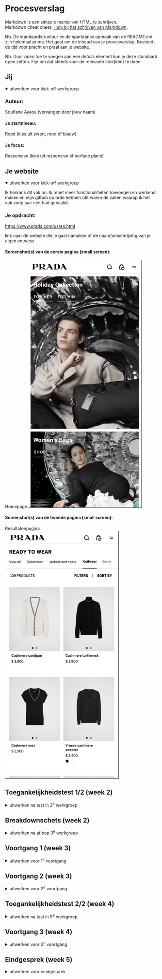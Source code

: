 # Procesverslag
Markdown is een simpele manier om HTML te schrijven.  
Markdown cheat cheet: [Hulp bij het schrijven van Markdown](https://github.com/adam-p/markdown-here/wiki/Markdown-Cheatsheet).

Nb. De standaardstructuur en de spartaanse opmaak van de README.md zijn helemaal prima. Het gaat om de inhoud van je procesverslag. Besteedt de tijd voor pracht en praal aan je website.

Nb. Door *open* toe te voegen aan een *details* element kun je deze standaard open zetten. Fijn om dat steeds voor de relevante stuk(ken) te doen.





## Jij

<details open>
  <summary>uitwerken voor kick-off werkgroep</summary>

  ### Auteur:
  Soufiane Ayaou (vervangen door jouw naam)

  #### Je startniveau:
  Rood (kies uit zwart, rood óf blauw)

  #### Je focus:
  Responsive (kies uit responsive óf surface plane)

 
</details>





## Je website

<details open>
  <summary>uitwerken voor kick-off werkgroep</summary>

Ik herkans dit vak nu. Ik moet meer functionaliteiten toevoegen en werkend maken en mijn github op orde hebben (dit waren de zaken waarop ik het vak vorig jaar niet had gehaald)

  ### Je opdracht:
  https://www.prada.com/us/en.html

  link naar de website die je gaat namaken óf de naam/omschrijving van je eigen ontwerp

  #### Screenshot(s) van de eerste pagina (small screen): 
Homepage   <img src="readme-images/homepage.png" width="375px" alt="homepage">

  #### Screenshot(s) van de tweede pagina (small screen):
  Resultatenpagina  
  <img src="readme-images/resultatenpagina.png" width="375px" alt="resultatenpagina">
 
</details>



## Toegankelijkheidstest 1/2 (week 2)

<details>
  <summary>uitwerken na test in 2<sup>e</sup> werkgroep</summary>
Toegankelijk is van belang bij het ontwerpen van een website dat voor iedereen, met een beperking of niet, is bedoeld. 
Met deze toegangkelijkheidstest bekijk ik hoe de Prada website voldoet aan de toegankelijkheid voor alle gebruikers met behulp van een screen reader en beperkingen. 

  ### Bevindingen
  Lijst met je bevindingen die in de test naar voren kwamen:

  bril met vlek:
  - 80% van de scherm is niet te lezen. 
  - inzoomen heeft een beetje nut om wat meer van de scherm te kunnen lezen.
  - enkel het deel van de linker- en rechterkant van het scherm is nog te zien.
  - De afstand tot het scherm bepaald op je het scherm beter ziet of niet.

  bril met kleine gaatjes:
  - scherm is nog prima te lezen.
  - moeilijk het geheel in een keer te zien.
  - moet aandachtig gaan zoeken om te navigeren.
  - moet dichtbij het scherm kijken om het scherp te kunnen zien. 

  screen reader:
  - geen h1 op homepage.
  - de kopjes worden goed voorgelezen
  - de elementen in de navgiatie-balk wordt niet gezien als linkjes, maar als formulierregelaars. Dit geldt ook voor de social media icoontjes. 
  - in de footer staan er ook linkjes, maar deze worden ook niet erkent als linkjes, maar als een kop. 

</details>



## Breakdownschets (week 2)

<details>
  <summary>uitwerken na afloop 3<sup>e</sup> werkgroep</summary>

  ### de hele pagina: 
  <img src="readme-images/ss-homepage.png" width="375px" alt="breakdown van de hele pagina">

  ### dynamisch deel (bijv menu): 
  <img src="readme-images/dummy-plaatje.jpg" width="375px" alt="breakdown van een dynamisch deel">

  ### wellicht nog een dynamisch deel (bijv filter): 
  <img src="readme-images/dummy-plaatje.jpg" width="375px" alt="breakdown van nog een dynamisch deel">

</details>





## Voortgang 1 (week 3)

<details>
  <summary>uitwerken voor 1<sup>e</sup> voortgang</summary>

  ### Stand van zaken
  hier dit ging goed & dit was lastig (neem ook screenshots op van delen van je website en code)
 
 Dit ging goed:
 - HTML opstellen
 - Begin maken aan css
 - flexbox onder de knien krijgen
 
 Dit was lastig:
 - Functionerende hamburgermenu maken
 - sections op verschillende pagina's aanspreken in css zonder gebruik te maken van classes.
 

  ### Agenda voor meeting
  samen met je groepje opstellen

  | Bibi            | Tim         | Felix    | Soufiane       |
  | ---            | ---                | ---          | ---              |
  | - Typografie opdracht lastig
  | - Misschien andere site doen (Guess)          | - Keuze lastig responsive of surfaceplane             | Web raar ingedeeld, hoe dat aanpakken?. HTML in orde?       | HTML in orde?    |


  ### Verslag van meeting
  hier na afloop snel de uitkomsten van de meeting vastleggen

  - logo is h1--> alt: homepage prada
  - navigatie icoontjes kunnen nav worden--> kan ook toegevoegd worden bij de listitems.
  - te veel sections--> zijn de sections echt nodig?
  - op de resultatenpagina kun je de afbeedlingen (producten) als articles gebruiken. 
  - navigatie mag simpeler. 
  - productpagina is beter dan homepage--> homepage is onoverzichtelijk.
  - je kunt de homepage verbeteren. 
  - language aanpassen naar dezelfde language als de pagina.
  - voeg eventueel een formulier toe voor hoger cijfer.

</details>





## Voortgang 2 (week 3)

<details>
  <summary>uitwerken voor 2<sup>e</sup> voortgang</summary>

  ### Stand van zaken
  hier dit ging goed & dit was lastig (neem ook screenshots op van delen van je website en code)


  ### Agenda voor meeting
  samen met je groepje opstellen

  | student 1      | student 2          | student 3    | student 4        |
  | ---            | ---                | ---          | ---              |
  | dit bespreken  | en dit             | en ik dit    | en dan ik dat    |
  | en dat ook nog | dit als er tijd is | nog een punt | dit wil ik zeker |
  | ...            | ...                | ...          | ...              |


  ### Verslag van meeting
  hier na afloop snel de uitkomsten van de meeting vastleggen

  - let op op order van h1, h2 enz.
  - niet te veel sections gebruiken.
  - mag meerdere css documenten aanmaken. 

</details>





## Toegankelijkheidstest 2/2 (week 4)

<details>
  <summary>uitwerken na test in 9<sup>e</sup> werkgroep</summary>

  ### Bevindingen
  Lijst met je bevindingen die in de test naar voren kwamen (geef ook aan wat er verbeterd is):

  - screenreader leest nu alle linkes goed.
  - headers leest het goed.
  - alt tekst ben ik bij sommige afbeeldingen vergeten. 

</details>





## Voortgang 3 (week 4)

<details>
  <summary>uitwerken voor 3<sup>e</sup> voortgang</summary>

  ### Stand van zaken
  hier dit ging goed & dit was lastig (neem ook screenshots op van delen van je website en code)


  ### Agenda voor meeting
  samen met je groepje opstellen

  | soufiane      | student 2          | student 3    | student 4        |
  | ---            | ---                | ---          | ---              |
  | dit bespreken  | en dit             | en ik dit    | en dan ik dat    |
  | en dat ook nog | dit als er tijd is | nog een punt | dit wil ik zeker |
  | is mijn hamburgermenu goed?
    moet ik alle knoppen interactief maken?          | ...                | ...          | ...              |


  ### Verslag van meeting
  hier na afloop snel de uitkomsten van de meeting vastleggen

  - named grids zijn handig
  - focus state kun je vormgeven
  - hamburgermenu mot van de lesopdracht komen
  - zoekelementen en andere interactieve elementen hoeven niet werkend te zijn. 
  - richt je met name op responsive
  - maak je site aantrekkelijker met hovers. 
  - het is leuk als je je richt op ook hele kleine schermen, maar dat hoeft niet. minimaal schermen van 320px breed. 
  - de horizontal slidebar op de product pagina moet wat afstand doen van de tekst.
  - inputype email is handig voor op telefoons, want dan heeft de toetstenboard email elementen. 
  - form element moet je verbeteren. 
  - je mag divs gebruiken om te stijlen als een groepering geen betekenis heeft. als er een andere tag is die de groepering beter beschrijft dan moet je dat element gebruiken. 

</details>





## Eindgesprek (week 5)

<details>
  <summary>uitwerken voor eindgesprek</summary>

  ### Je uitkomst - karakteristiek screenshots:
  <img src="readme-images/1.2.png" width="375px" alt="schermafbeelding homepage">
  <img src="readme-images/1.3.png" width="375px" alt="schermafbeelding homepage">

  Ik ben trots op wat ik in een korte tijd heb kunnen maken. Ik heb veek geleerd, met name met responsive werken en dingen positioneren. 


  ### Dit ging goed/Heb ik geleerd: 
  Korte omschrijving met plaatjes

  <img src="readme-images/1.1.png" width="375px" alt="schermafbeelding hamburgermenu open">
  ik heb geleerd hoe ik een hamburgermenu maak. Ik vond het op het begin erg lastig, met name het onderdeel met javascript, maar het is me toch wel gelukt!


<img src="readme-images/grid.png" width="375px" alt="top">
  Verder was met een grid werken voor mij nieuw. Deze functie heeft mij enorm veel geholpen bij het maken van de website. 

  <img src="readme-images/navbar.png" width="375px" alt="top">
  Een navbar maken vond ik altijd erg lastig en ik was er altijd erg lang mee bezig en begreep het niet helemaal. Nu ik de opdrachten die ik tijdens de lessen heb gemaakt, begrijp ik het en is het eigen echt makkelijk geworden.

  ### Dit was lastig/Is niet gelukt:

Wat ik erg lastig vond aan het bouwen van mijn site is het werkeh met javascrip voor de hamburgermenu. Ik vind javascrip echt lastig vanwege de taal waarmee je moet werken (vind ik gewoon lastig te begrijpen. ik heb hulp gevraagd aan docenten, leerlingen en ik heb de lesopdracht van de hamburgermenu ook gemaakt. Dit heeft me toch wel geholpen bij het maken van de hamburgermenu. 

  





## Bronnenlijst

<details open>
  <summary>continu bijhouden terwijl je werkt</summary>

  Nb. Wees specifiek ('css-tricks' als bron is bijv. niet specifiek genoeg). 
  Nb. ChatGpT en andere AI horen er ook bij.
  Nb. Vermeld de bronnen ook in je code.

  1. Bij het maken van de form (email) --> https://www.w3schools.com/howto/tryit.asp?filename=tryhow_css_register_form en https://www.toptal.com/designers/htmlarrows/arrows/ 
  2. Voor de video die automatisch afspeeld en bediend kan worden --> https://www.w3schools.com/tags/att_video_autoplay.asp 
  

</details>
